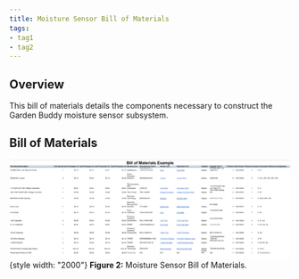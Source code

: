 ```yaml
---
title: Moisture Sensor Bill of Materials
tags:
- tag1
- tag2
---
```


## Overview
This bill of materials details the components necessary to construct the Garden Buddy moisture sensor subsystem.


## Bill of Materials 
![bom](moistbom.png){style width: "2000"}
**Figure 2:** Moisture Sensor Bill of Materials.
